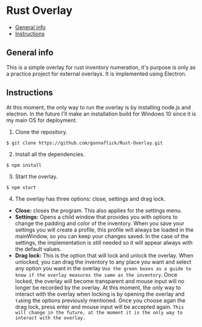 # Rust Overlay
* [General info](#general-info)
* [Instructions](#instructions)

## General info
This is a simple overlay for rust inventory numeration, it's purpose is only as a practice project for external overlays. It is implemented using Electron.
## Instructions
At this moment, the only way to run the overlay is by installing node.js and electron. In the future I'll make an installation build for Windows 10 since it is my main OS for deployment. 
1. Clone the repository.
```
$ git clone https://github.com/gonnaflick/Rust-Overlay.git
```
2. Install all the dependencies.
```
$ npm install
```
3. Start the overlay.
```
$ npm start
```
4. The overlay has three options: close, settings and drag lock.
* **Close:** closes the program. This also applies for the settings menu.
* **Settings:** Opens a child window that provides you with options to change the padding and color of the inventory. When you save your settings you will create a profile, this profile will always be loaded in the mainWindow, so you can keep your changes saved. In the case of the settings, the implementation is still needed so it will appear always with the default values.
* **Drag lock:** This is the option that will lock and unlock the overlay. When unlocked, you can drag the inventory to any place you want and select any option you want in the overlay `Use the green boxes as a guide to know if the overlay measures the same as the inventory`. Once locked, the overlay will become transparent and mouse input will no longer be recorded by the overlay. At this moment, the only way to interact with the overlay when locking is by opening the overlay and `tab`ing the options previously mentioned. Once you choose agan the drag lock, press enter and mouse input will be accepted again. `This will change in the future, at the moment it is the only way to interact with the overlay.`
